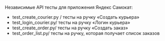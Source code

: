 Независимые API тесты для приложения Яндекс Самокат:
- test_create_courier.py / тесты на ручку «Создать курьера» 
- test_login_courier.py/ тесты на ручку «Логин курьера»
- test_create_order.py/ тесты на ручку «Создать заказ»
- test_order_list.py/ тесты на ручку, которая получает список заказов
